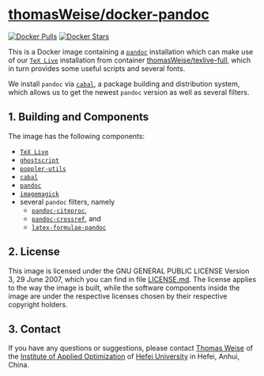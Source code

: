 # [thomasWeise/docker-pandoc](http://hub.docker.com/r/thomasweise/docker-pandoc/)

[![Docker Pulls](http://img.shields.io/docker/pulls/thomasweise/docker-pandoc.svg)](http://hub.docker.com/r/thomasweise/docker-pandoc/)
[![Docker Stars](http://img.shields.io/docker/stars/thomasweise/docker-pandoc.svg)](http://hub.docker.com/r/thomasweise/docker-pandoc/)

This is a Docker image containing a [`pandoc`](http://pandoc.org/) installation which can make use of our [`TeX Live`](http://en.wikipedia.org/wiki/TeX_Live) installation from container [thomasWeise/texlive-full](http://hub.docker.com/r/thomasweise/docker-texlive-full/), which in turn provides some useful scripts and several fonts.

We install `pandoc` via [`cabal`](http://www.haskell.org/cabal/), a package building and distribution system, which allows us to get the newest `pandoc` version as well as several filters.

## 1. Building and Components

The image has the following components:

- [`TeX Live`](http://www.tug.org/texlive/)
- [`ghostscript`](http://ghostscript.com/)
- [`poppler-utils`](http://poppler.freedesktop.org/)
- [`cabal`](http://www.haskell.org/cabal/)
- [`pandoc`](http://pandoc.org/)
- [`imagemagick`](http://www.imagemagick.org/)
- several `pandoc` filters, namely
   + [`pandoc-citeproc`](http://github.com/jgm/pandoc-citeproc),
   + [`pandoc-crossref`](http://github.com/lierdakil/pandoc-crossref), and
   + [`latex-formulae-pandoc`](http://github.com/liamoc/latex-formulae)

## 2. License

This image is licensed under the GNU GENERAL PUBLIC LICENSE Version 3, 29 June 2007, which you can find in file [LICENSE.md](http://github.com/thomasWeise/docker-texlive/blob/master/LICENSE.md). The license applies to the way the image is built, while the software components inside the image are under the respective licenses chosen by their respective copyright holders.

## 3. Contact

If you have any questions or suggestions, please contact [Thomas Weise](mailto:tweise@hfuu.edu.cn) of the [Institute of Applied Optimization](http://iao.hfuu.edu.cn) of [Hefei University](http://www.hfuu.edu.cn) in Hefei, Anhui, China.

